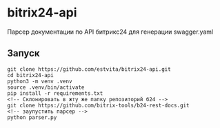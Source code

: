 # bitrix24-api
Парсер документации по API битрикс24 для генерации swagger.yaml


## Запуск

```
git clone https://github.com/estvita/bitrix24-api.git
cd bitrix24-api
python3 -m venv .venv
source .venv/bin/activate
pip install -r requirements.txt
<!-- Склонировать в жту же папку репозиторий б24 -->
git clone https://github.com/bitrix-tools/b24-rest-docs.git
<!-- заупустить парсер -->
python parser.py
```